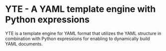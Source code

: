 # YTE - A YAML template engine with Python expressions

YTE is a template engine for YAML format that utilizes the YAML structure in combination with Python expressions for enabling to dynamically build YAML documents.
